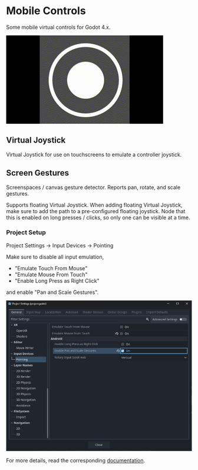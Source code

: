 # Mobile Controls
Some mobile virtual controls for Godot 4.x.

![virtual joystick](https://github.com/HubbleCommand/mobile_controls/blob/master/media/joystick.gif?raw=true)

## Virtual Joystick
Virtual Joystick for use on touchscreens to emulate a controller joystick.

## Screen Gestures
Screenspaces / canvas gesture detector. Reports pan, rotate, and scale gestures.

Supports floating Virtual Joystick. When adding floating Virtual Joystick, make sure to add the path to a pre-configured floating joystick. Node that this is enabled on long presses / clicks, so only one can be visible at a time.

### Project Setup
Project Settings -> Input Devices -> Pointing

Make sure to disable all input emulation, 
-	"Emulate Touch From Mouse"
-	"Emulate Mouse From Touch"
-	"Enable Long Press as Right Click"

and enable "Pan and Scale Gestures".

![project settings](https://github.com/HubbleCommand/mobile_controls/blob/master/media/project_settings.png?raw=true)

For more details, read the corresponding [documentation](https://docs.godotengine.org/en/stable/classes/class_projectsettings.html).


